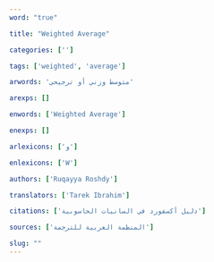 ```yaml
---
word: "true"

title: "Weighted Average"

categories: ['']

tags: ['weighted', 'average']

arwords: 'متوسط وزني أو ترجيحي'

arexps: []

enwords: ['Weighted Average']

enexps: []

arlexicons: ['و']

enlexicons: ['W']

authors: ['Ruqayya Roshdy']

translators: ['Tarek Ibrahim']

citations: ['دليل أكسفورد في السانيات الحاسوبية']

sources: ['المنظمة العربية للترجمة']

slug: ""
---
```

